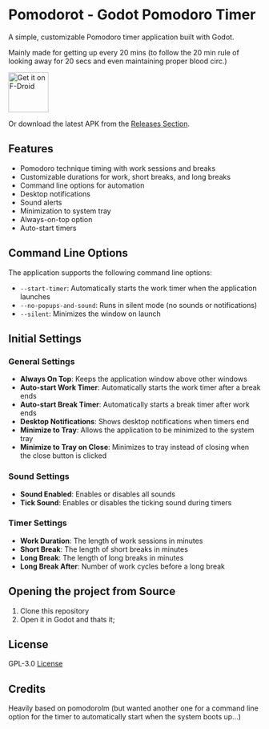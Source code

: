# Pomodorot - Godot Pomodoro Timer

A simple, customizable Pomodoro timer application built with Godot.

Mainly made for getting up every 20 mins (to follow the 20 min rule of looking away for 20 secs and even maintaining proper blood circ.)

[<img src="https://fdroid.gitlab.io/artwork/badge/get-it-on.png"
	 alt="Get it on F-Droid"
	 height="80">](https://f-droid.org/packages/app.pomodorot/)

Or download the latest APK from the [Releases Section](https://github.com/mlm-games/pomodorot/releases/latest).

## Features

- Pomodoro technique timing with work sessions and breaks
- Customizable durations for work, short breaks, and long breaks
- Command line options for automation
- Desktop notifications
- Sound alerts
- Minimization to system tray
- Always-on-top option
- Auto-start timers

## Command Line Options

The application supports the following command line options:

- `--start-timer`: Automatically starts the work timer when the application launches
- `--no-popups-and-sound`: Runs in silent mode (no sounds or notifications)
- `--silent`: Minimizes the window on launch

## Initial Settings

### General Settings
- **Always On Top**: Keeps the application window above other windows
- **Auto-start Work Timer**: Automatically starts the work timer after a break ends
- **Auto-start Break Timer**: Automatically starts a break timer after work ends
- **Desktop Notifications**: Shows desktop notifications when timers end
- **Minimize to Tray**: Allows the application to be minimized to the system tray
- **Minimize to Tray on Close**: Minimizes to tray instead of closing when the close button is clicked

### Sound Settings
- **Sound Enabled**: Enables or disables all sounds
- **Tick Sound**: Enables or disables the ticking sound during timers

### Timer Settings
- **Work Duration**: The length of work sessions in minutes
- **Short Break**: The length of short breaks in minutes
- **Long Break**: The length of long breaks in minutes
- **Long Break After**: Number of work cycles before a long break

## Opening the project from Source

1. Clone this repository
2. Open it in Godot and thats it;

## License

GPL-3.0 [License](LICENSE.md)

## Credits

Heavily based on pomodorolm (but wanted another one for a command line option for the timer to automatically start when the system boots up...)
